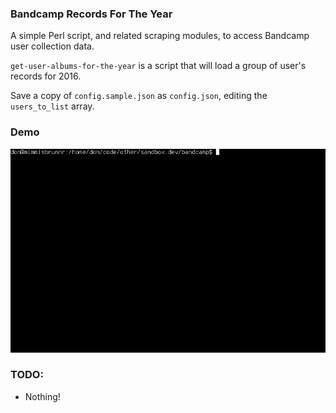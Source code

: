 ### Bandcamp Records For The Year

A simple Perl script, and related scraping modules, to access Bandcamp user collection data.

`get-user-albums-for-the-year` is a script that will load a group of user's records for 2016.

Save a copy of `config.sample.json` as `config.json`, editing the `users_to_list` array.

### Demo
![Terminal Demo](https://raw.githubusercontent.com/theraccoonbear/sandbox/master/bandcamp/terminal-demo.gif "Terminal Demo")

### TODO:
 * Nothing!